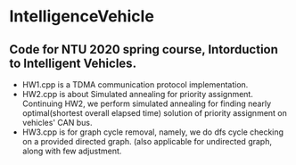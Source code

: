 # IntelligenceVehicle
## Code for NTU 2020 spring course, Intorduction to Intelligent Vehicles.
* HW1.cpp is a TDMA communication protocol implementation.
* HW2.cpp is about Simulated annealing for priority assignment. Continuing HW2, we perform simulated annealing for finding nearly optimal(shortest overall elapsed time) solution of priority assignment on vehicles' CAN bus.
* HW3.cpp is for graph cycle removal, namely, we do dfs cycle checking on a provided directed graph. (also applicable for undirected graph, along with few adjustment.
